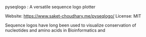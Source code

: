 pyseqlogo : A versatile sequence logo plotter

Website: https://www.saket-choudhary.me/pyseqlogo/
License: MIT

Sequence logos have long been used to visualize conservation of nucleotides and amino acids in Bioinformatics and 
